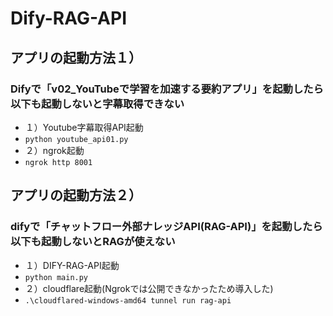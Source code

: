 ﻿# Dify-RAG-API

## アプリの起動方法１）
### Difyで「v02_YouTubeで学習を加速する要約アプリ」を起動したら以下も起動しないと字幕取得できない
- １）Youtube字幕取得API起動
- ```python youtube_api01.py```
- ２）ngrok起動
- ```ngrok http 8001```

## アプリの起動方法２）
### difyで「チャットフロー外部ナレッジAPI(RAG-API)」を起動したら以下も起動しないとRAGが使えない
- １）DIFY-RAG-API起動
- ```python main.py```
- ２）cloudflare起動(Ngrokでは公開できなかったため導入した)
- ```.\cloudflared-windows-amd64 tunnel run rag-api```

     
